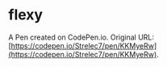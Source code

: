 # flexy

A Pen created on CodePen.io. Original URL: [https://codepen.io/Strelec7/pen/KKMyeRw](https://codepen.io/Strelec7/pen/KKMyeRw).


